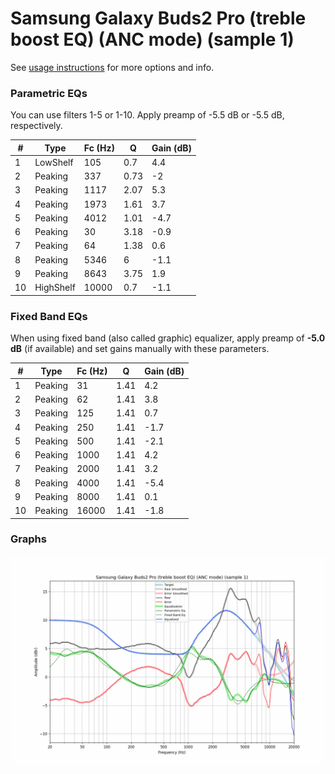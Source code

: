# Samsung Galaxy Buds2 Pro (treble boost EQ) (ANC mode) (sample 1)
See [usage instructions](https://github.com/jaakkopasanen/AutoEq#usage) for more options and info.

### Parametric EQs
You can use filters 1-5 or 1-10. Apply preamp of -5.5 dB or -5.5 dB, respectively.

|   # | Type      |   Fc (Hz) |    Q |   Gain (dB) |
|-----|-----------|-----------|------|-------------|
|   1 | LowShelf  |       105 | 0.7  |         4.4 |
|   2 | Peaking   |       337 | 0.73 |        -2   |
|   3 | Peaking   |      1117 | 2.07 |         5.3 |
|   4 | Peaking   |      1973 | 1.61 |         3.7 |
|   5 | Peaking   |      4012 | 1.01 |        -4.7 |
|   6 | Peaking   |        30 | 3.18 |        -0.9 |
|   7 | Peaking   |        64 | 1.38 |         0.6 |
|   8 | Peaking   |      5346 | 6    |        -1.1 |
|   9 | Peaking   |      8643 | 3.75 |         1.9 |
|  10 | HighShelf |     10000 | 0.7  |        -1.1 |

### Fixed Band EQs
When using fixed band (also called graphic) equalizer, apply preamp of **-5.0 dB** (if available) and set gains manually with these parameters.

|   # | Type    |   Fc (Hz) |    Q |   Gain (dB) |
|-----|---------|-----------|------|-------------|
|   1 | Peaking |        31 | 1.41 |         4.2 |
|   2 | Peaking |        62 | 1.41 |         3.8 |
|   3 | Peaking |       125 | 1.41 |         0.7 |
|   4 | Peaking |       250 | 1.41 |        -1.7 |
|   5 | Peaking |       500 | 1.41 |        -2.1 |
|   6 | Peaking |      1000 | 1.41 |         4.2 |
|   7 | Peaking |      2000 | 1.41 |         3.2 |
|   8 | Peaking |      4000 | 1.41 |        -5.4 |
|   9 | Peaking |      8000 | 1.41 |         0.1 |
|  10 | Peaking |     16000 | 1.41 |        -1.8 |

### Graphs
![](./Samsung%20Galaxy%20Buds2%20Pro%20(treble%20boost%20EQ)%20(ANC%20mode)%20(sample%201).png)
